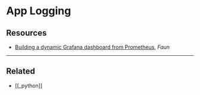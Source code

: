 # App Logging

## Resources

- [Building a dynamic Grafana dashboard from Prometheus](https://faun.pub/building-a-dynamic-grafana-dashboard-from-prometheus-f073faaa86be), _Faun_

---

## Related

- [[_python]]
